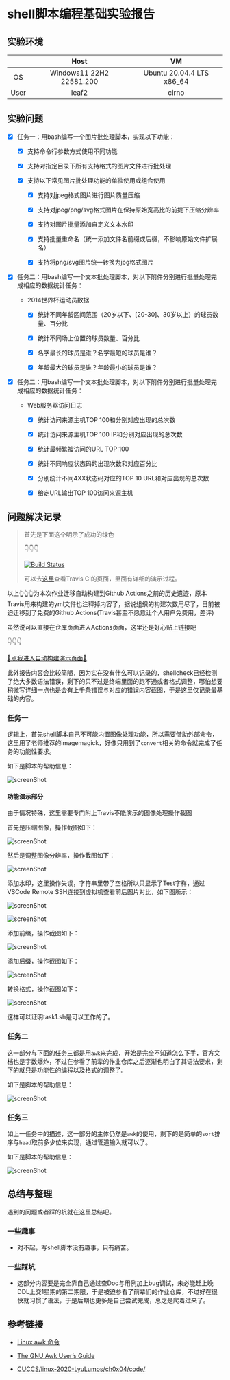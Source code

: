 # shell脚本编程基础实验报告

## 实验环境

||Host|VM|
|:----:|:----:|:----:|
|OS|Windows11 22H2 22581.200|Ubuntu 20.04.4 LTS x86_64|
|User|leaf2|cirno|

## 实验问题

- [x] 任务一：用bash编写一个图片批处理脚本，实现以下功能：

  - [x] 支持命令行参数方式使用不同功能

  - [x] 支持对指定目录下所有支持格式的图片文件进行批处理

  - [x] 支持以下常见图片批处理功能的单独使用或组合使用

    - [x] 支持对jpeg格式图片进行图片质量压缩

    - [x] 支持对jpeg/png/svg格式图片在保持原始宽高比的前提下压缩分辨率

    - [x] 支持对图片批量添加自定义文本水印

    - [x] 支持批量重命名（统一添加文件名前缀或后缀，不影响原始文件扩展名）

    - [x] 支持将png/svg图片统一转换为jpg格式图片

- [x] 任务二：用bash编写一个文本批处理脚本，对以下附件分别进行批量处理完成相应的数据统计任务：

  - 2014世界杯运动员数据

    - [x] 统计不同年龄区间范围（20岁以下、[20-30]、30岁以上）的球员数量、百分比

    - [x] 统计不同场上位置的球员数量、百分比

    - [x] 名字最长的球员是谁？名字最短的球员是谁？

    - [x] 年龄最大的球员是谁？年龄最小的球员是谁？

- [x] 任务二：用bash编写一个文本批处理脚本，对以下附件分别进行批量处理完成相应的数据统计任务：

  - Web服务器访问日志

    - [x] 统计访问来源主机TOP 100和分别对应出现的总次数

    - [x] 统计访问来源主机TOP 100 IP和分别对应出现的总次数

    - [x] 统计最频繁被访问的URL TOP 100

    - [x] 统计不同响应状态码的出现次数和对应百分比

    - [x] 分别统计不同4XX状态码对应的TOP 10 URL和对应出现的总次数

    - [x] 给定URL输出TOP 100访问来源主机

## 问题解决记录

>首先是下面这个明示了成功的绿色
>
>👇👇👇
>
>[![Build Status](https://app.travis-ci.com/CUCCS/2022-linux-public-Leaf5323.svg?branch=chap0x04)](https://app.travis-ci.com/CUCCS/2022-linux-public-Leaf5323)
>
>可以去[这里](https://app.travis-ci.com/github/CUCCS/2022-linux-public-Leaf5323)查看Travis CI的页面，里面有详细的演示过程。

以上👆👆👆为本次作业迁移自动构建到Github Actions之前的历史遗迹，原本Travis用来构建的yml文件也注释掉内容了，据说组织的构建次数用尽了，目前被迫迁移到了免费的Github Actions(Travis甚至不愿意让个人用户免费用，差评)

虽然说可以直接在仓库页面进入Actions页面，这里还是好心贴上链接吧

👇👇👇

[🔗点我进入自动构建演示页面🔗](https://github.com/CUCCS/2022-linux-public-Leaf5323/actions/workflows/build.yml)

此外报告内容会比较简陋，因为实在没有什么可以记录的，shellcheck已经检测了绝大多数语法错误，剩下的只不过是终端里面的跑不通或者格式调整，哪怕想要稍微写详细一点也是会有上千条错误与对应的错误内容截图，于是这里仅记录最基础的内容。

### 任务一

逻辑上，首先shell脚本自己不可能内置图像处理功能，所以需要借助外部命令，这里用了老师推荐的imagemagick，好像只用到了`convert`相关的命令就完成了任务的功能性要求。

如下是脚本的帮助信息：

![screenShot](./img/task1.png)

#### 功能演示部分

由于情况特殊，这里需要专门附上Travis不能演示的图像处理操作截图

首先是压缩图像，操作截图如下：

![screenShot](./img/compress.png)

然后是调整图像分辨率，操作截图如下：

![screenShot](./img/resize.png)

添加水印，这里操作失误，字符串里带了空格所以只显示了Test字样，通过VSCode Remote SSH连接到虚拟机查看前后图片对比，如下图所示：

![screenShot](./img/beforeWatermark.png)

![screenShot](./img/afterWatermark.png)

添加前缀，操作截图如下：

![screenShot](./img/prefix.png)

添加后缀，操作截图如下：

![screenShot](./img/suffix.png)

转换格式，操作截图如下：

![screenShot](./img/format.png)

这样可以证明task1.sh是可以工作的了。

### 任务二

这一部分与下面的任务三都是用`awk`来完成，开始是完全不知道怎么下手，官方文档也是字数爆炸，不过在参看了前辈的作业仓库之后逐渐也明白了其语法要求，剩下的就只是功能性的编程以及格式的调整了。

如下是脚本的帮助信息：

![screenShot](./img/task2.png)

### 任务三

如上一任务中的描述，这一部分的主体仍然是`awk`的使用，剩下的是简单的`sort`排序与`head`取前多少位来实现，通过管道输入就可以了。

如下是脚本的帮助信息：

![screenShot](./img/task3.png)

## 总结与整理

遇到的问题或者踩的坑就在这里总结吧。

### 一些趣事

- 对不起，写shell脚本没有趣事，只有痛苦。

### 一些踩坑

- 这部分内容要是完全靠自己通过查Doc与用例加上bug调试，未必能赶上晚DDL上交1星期的第二期限，于是被迫参看了前辈们的作业仓库，不过好在很快就习惯了语法，于是后期也更多是自己尝试完成，总之是爬着过来了。

## 参考链接

- [Linux awk 命令](https://www.runoob.com/linux/linux-comm-awk.html)

- [The GNU Awk User’s Guide](https://www.gnu.org/software/gawk/manual/gawk.html)

- [CUCCS/linux-2020-LyuLumos/ch0x04/code/](https://github.com/CUCCS/linux-2020-LyuLumos/tree/ch0x04/ch0x04/code)
